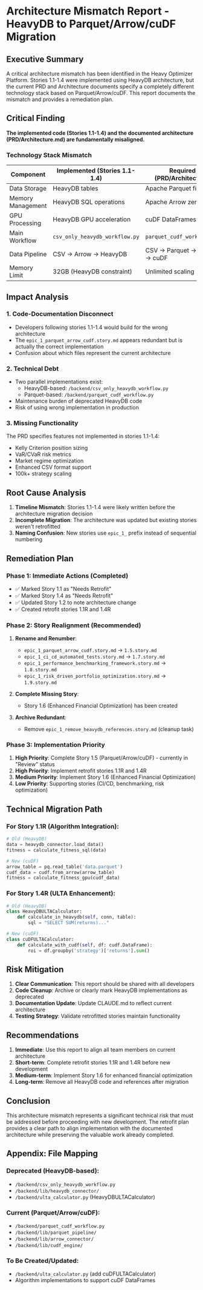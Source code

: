 # Architecture Mismatch Report - HeavyDB to Parquet/Arrow/cuDF Migration

## Executive Summary

A critical architecture mismatch has been identified in the Heavy Optimizer Platform. Stories 1.1-1.4 were implemented using HeavyDB architecture, but the current PRD and Architecture documents specify a completely different technology stack based on Parquet/Arrow/cuDF. This report documents the mismatch and provides a remediation plan.

## Critical Finding

**The implemented code (Stories 1.1-1.4) and the documented architecture (PRD/Architecture.md) are fundamentally misaligned.**

### Technology Stack Mismatch

| Component | Implemented (Stories 1.1-1.4) | Required (PRD/Architecture) |
|-----------|-------------------------------|----------------------------|
| Data Storage | HeavyDB tables | Apache Parquet files |
| Memory Management | HeavyDB SQL operations | Apache Arrow zero-copy |
| GPU Processing | HeavyDB GPU acceleration | cuDF DataFrames |
| Main Workflow | `csv_only_heavydb_workflow.py` | `parquet_cudf_workflow.py` |
| Data Pipeline | CSV → Arrow → HeavyDB | CSV → Parquet → Arrow → cuDF |
| Memory Limit | 32GB (HeavyDB constraint) | Unlimited scaling |

## Impact Analysis

### 1. Code-Documentation Disconnect
- Developers following stories 1.1-1.4 would build for the wrong architecture
- The `epic_1_parquet_arrow_cudf.story.md` appears redundant but is actually the correct implementation
- Confusion about which files represent the current architecture

### 2. Technical Debt
- Two parallel implementations exist:
  - HeavyDB-based: `/backend/csv_only_heavydb_workflow.py`
  - Parquet-based: `/backend/parquet_cudf_workflow.py`
- Maintenance burden of deprecated HeavyDB code
- Risk of using wrong implementation in production

### 3. Missing Functionality
The PRD specifies features not implemented in stories 1.1-1.4:
- Kelly Criterion position sizing
- VaR/CVaR risk metrics
- Market regime optimization
- Enhanced CSV format support
- 100k+ strategy scaling

## Root Cause Analysis

1. **Timeline Mismatch**: Stories 1.1-1.4 were likely written before the architecture migration decision
2. **Incomplete Migration**: The architecture was updated but existing stories weren't retrofitted
3. **Naming Confusion**: New stories use `epic_1_` prefix instead of sequential numbering

## Remediation Plan

### Phase 1: Immediate Actions (Completed)
- ✅ Marked Story 1.1 as "Needs Retrofit"
- ✅ Marked Story 1.4 as "Needs Retrofit"
- ✅ Updated Story 1.2 to note architecture change
- ✅ Created retrofit stories 1.1R and 1.4R

### Phase 2: Story Realignment (Recommended)
1. **Rename and Renumber**:
   - `epic_1_parquet_arrow_cudf.story.md` → `1.5.story.md`
   - `epic_1_ci_cd_automated_tests.story.md` → `1.7.story.md`
   - `epic_1_performance_benchmarking_framework.story.md` → `1.8.story.md`
   - `epic_1_risk_driven_portfolio_optimization.story.md` → `1.9.story.md`

2. **Complete Missing Story**:
   - Story 1.6 (Enhanced Financial Optimization) has been created

3. **Archive Redundant**:
   - Remove `epic_1_remove_heavydb_references.story.md` (cleanup task)

### Phase 3: Implementation Priority
1. **High Priority**: Complete Story 1.5 (Parquet/Arrow/cuDF) - currently in "Review" status
2. **High Priority**: Implement retrofit stories 1.1R and 1.4R
3. **Medium Priority**: Implement Story 1.6 (Enhanced Financial Optimization)
4. **Low Priority**: Supporting stories (CI/CD, benchmarking, risk optimization)

## Technical Migration Path

### For Story 1.1R (Algorithm Integration):
```python
# Old (HeavyDB)
data = heavydb_connector.load_data()
fitness = calculate_fitness_sql(data)

# New (cuDF)
arrow_table = pq.read_table('data.parquet')
cudf_data = cudf.from_arrow(arrow_table)
fitness = calculate_fitness_gpu(cudf_data)
```

### For Story 1.4R (ULTA Enhancement):
```python
# Old (HeavyDB)
class HeavyDBULTACalculator:
    def calculate_in_heavydb(self, conn, table):
        sql = "SELECT SUM(returns)..."

# New (cuDF)
class cuDFULTACalculator:
    def calculate_with_cudf(self, df: cudf.DataFrame):
        roi = df.groupby('strategy')['returns'].sum()
```

## Risk Mitigation

1. **Clear Communication**: This report should be shared with all developers
2. **Code Cleanup**: Archive or clearly mark HeavyDB implementations as deprecated
3. **Documentation Update**: Update CLAUDE.md to reflect current architecture
4. **Testing Strategy**: Validate retrofitted stories maintain functionality

## Recommendations

1. **Immediate**: Use this report to align all team members on current architecture
2. **Short-term**: Complete retrofit stories 1.1R and 1.4R before new development
3. **Medium-term**: Implement Story 1.6 for enhanced financial optimization
4. **Long-term**: Remove all HeavyDB code and references after migration

## Conclusion

This architecture mismatch represents a significant technical risk that must be addressed before proceeding with new development. The retrofit plan provides a clear path to align implementation with the documented architecture while preserving the valuable work already completed.

## Appendix: File Mapping

### Deprecated (HeavyDB-based):
- `/backend/csv_only_heavydb_workflow.py`
- `/backend/lib/heavydb_connector/`
- `/backend/ulta_calculator.py` (HeavyDBULTACalculator)

### Current (Parquet/Arrow/cuDF):
- `/backend/parquet_cudf_workflow.py`
- `/backend/lib/parquet_pipeline/`
- `/backend/lib/arrow_connector/`
- `/backend/lib/cudf_engine/`

### To Be Created/Updated:
- `/backend/ulta_calculator.py` (add cuDFULTACalculator)
- Algorithm implementations to support cuDF DataFrames